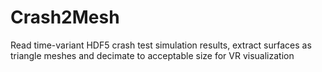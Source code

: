 # Crash2Mesh
Read time-variant HDF5 crash test simulation results, extract surfaces as triangle meshes and decimate to acceptable size for VR visualization

